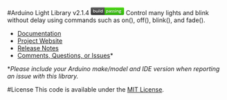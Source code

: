 #Arduino Light Library v2.1.4 [![Build Passing](https://raw.githubusercontent.com/alextaujenis/RobotsBigData/gh-pages/src/images/passing.png)](https://github.com/alextaujenis/RBD_Light/blob/master/extras/unit_test/unit_test.ino)
Control many lights and blink without delay using commands such as on(), off(), blink(), and fade().

* [Documentation](http://robotsbigdata.com/docs-arduino-light.html)
* [Project Website](http://robotsbigdata.com)
* [Release Notes](https://github.com/alextaujenis/RBD_Light/releases)
* [Comments, Questions, or Issues](https://github.com/alextaujenis/RBD_Light/issues/new)*

\**Please include your Arduino make/model and IDE version when reporting an issue with this library.*

#License
This code is available under the [MIT License](http://opensource.org/licenses/mit-license.php).